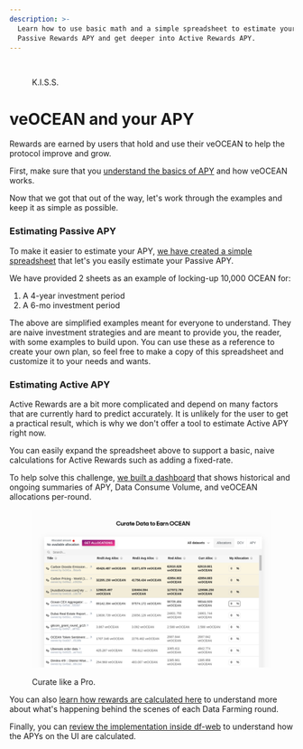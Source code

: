 ```yaml
---
description: >-
  Learn how to use basic math and a simple spreadsheet to estimate your
  Passive Rewards APY and get deeper into Active Rewards APY.
---
```


<figure><img src="../../.gitbook/assets/gif/mafs.gif" alt=""><figcaption><p>K.I.S.S.</p></figcaption></figure>

# veOCEAN and your APY

Rewards are earned by users that hold and use their veOCEAN to help the protocol improve and grow.  

First, make sure that you [understand the basics of APY](../../rewards/df-veocean.md#veocean-and-your-apy) and how veOCEAN works.

Now that we got that out of the way, let's work through the examples and keep it as simple as possible.

### Estimating Passive APY

To make it easier to estimate your APY, [we have created a simple spreadsheet](https://docs.google.com/spreadsheets/d/1zzuW5pBbX6j6hZL_XtJDtSR2-rDHa_LGOEwgoQ4D8lk/edit?usp=sharing) that let's you easily estimate your Passive APY.

We have provided 2 sheets as an example of locking-up 10,000 OCEAN for:
1. A 4-year investment period
2. A 6-mo investment period

The above are simplified examples meant for everyone to understand. They are naive investment strategies and are meant to provide you, the reader, with some examples to build upon. You can use these as a reference to create your own plan, so feel free to make a copy of this spreadsheet and customize it to your needs and wants.

### Estimating Active APY

Active Rewards are a bit more complicated and depend on many factors that are currently hard to predict accurately. It is unlikely for the user to get a practical result, which is why we don't offer a tool to estimate Active APY right now.

You can easily expand the spreadsheet above to support a basic, naive calculations for Active Rewards such as adding a fixed-rate.

To help solve this challenge, [we built a dashboard](https://df.oceandao.org/volume-df) that shows historical and ongoing summaries of APY, Data Consume Volume, and veOCEAN allocations per-round.

<figure><img src="../../.gitbook/assets/rewards/curate-datasets.png" alt=""><figcaption><p>Curate like a Pro.</p></figcaption></figure>

You can also [learn how rewards are calculated here](../../rewards/df-volumedf.md#how-rewards-are-calculated) to understand more about what's happening behind the scenes of each Data Farming round.

Finally, you can [review the implementation inside df-web](https://github.com/oceanprotocol/df-web/blob/main/src/utils/rewards.js) to understand how the APYs on the UI are calculated.